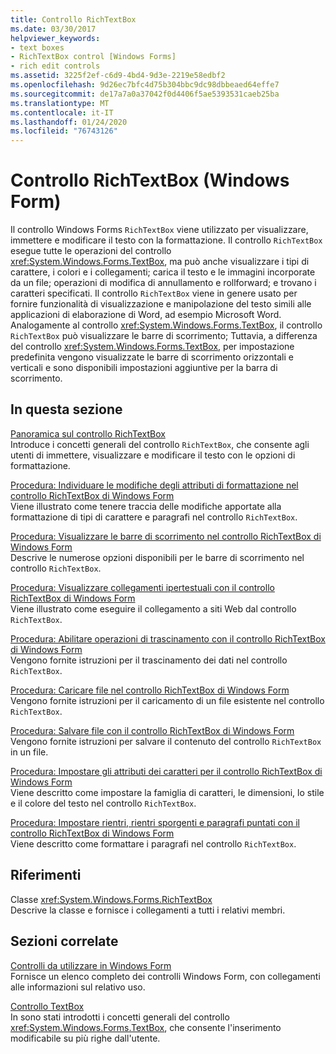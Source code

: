 ```yaml
---
title: Controllo RichTextBox
ms.date: 03/30/2017
helpviewer_keywords:
- text boxes
- RichTextBox control [Windows Forms]
- rich edit controls
ms.assetid: 3225f2ef-c6d9-4bd4-9d3e-2219e58edbf2
ms.openlocfilehash: 9d26ec7bfc4d75b304bbc9dc98dbbeaed64effe7
ms.sourcegitcommit: de17a7a0a37042f0d4406f5ae5393531caeb25ba
ms.translationtype: MT
ms.contentlocale: it-IT
ms.lasthandoff: 01/24/2020
ms.locfileid: "76743126"
---
```

# <a name="richtextbox-control-windows-forms"></a>Controllo RichTextBox (Windows Form)
Il controllo Windows Forms `RichTextBox` viene utilizzato per visualizzare, immettere e modificare il testo con la formattazione. Il controllo `RichTextBox` esegue tutte le operazioni del controllo <xref:System.Windows.Forms.TextBox>, ma può anche visualizzare i tipi di carattere, i colori e i collegamenti; carica il testo e le immagini incorporate da un file; operazioni di modifica di annullamento e rollforward; e trovano i caratteri specificati. Il controllo `RichTextBox` viene in genere usato per fornire funzionalità di visualizzazione e manipolazione del testo simili alle applicazioni di elaborazione di Word, ad esempio Microsoft Word. Analogamente al controllo <xref:System.Windows.Forms.TextBox>, il controllo `RichTextBox` può visualizzare le barre di scorrimento; Tuttavia, a differenza del controllo <xref:System.Windows.Forms.TextBox>, per impostazione predefinita vengono visualizzate le barre di scorrimento orizzontali e verticali e sono disponibili impostazioni aggiuntive per la barra di scorrimento.  
  
## <a name="in-this-section"></a>In questa sezione  
 [Panoramica sul controllo RichTextBox](richtextbox-control-overview-windows-forms.md)  
 Introduce i concetti generali del controllo `RichTextBox`, che consente agli utenti di immettere, visualizzare e modificare il testo con le opzioni di formattazione.  
  
 [Procedura: Individuare le modifiche degli attributi di formattazione nel controllo RichTextBox di Windows Form](determine-when-formatting-attributes-change-wf-richtextbox-control.md)  
 Viene illustrato come tenere traccia delle modifiche apportate alla formattazione di tipi di carattere e paragrafi nel controllo `RichTextBox`.  
  
 [Procedura: Visualizzare le barre di scorrimento nel controllo RichTextBox di Windows Form](how-to-display-scroll-bars-in-the-windows-forms-richtextbox-control.md)  
 Descrive le numerose opzioni disponibili per le barre di scorrimento nel controllo `RichTextBox`.  
  
 [Procedura: Visualizzare collegamenti ipertestuali con il controllo RichTextBox di Windows Form](how-to-display-web-style-links-with-the-windows-forms-richtextbox-control.md)  
 Viene illustrato come eseguire il collegamento a siti Web dal controllo `RichTextBox`.  
  
 [Procedura: Abilitare operazioni di trascinamento con il controllo RichTextBox di Windows Form](enable-drag-and-drop-operations-with-wf-richtextbox-control.md)  
 Vengono fornite istruzioni per il trascinamento dei dati nel controllo `RichTextBox`.  
  
 [Procedura: Caricare file nel controllo RichTextBox di Windows Form](how-to-load-files-into-the-windows-forms-richtextbox-control.md)  
 Vengono fornite istruzioni per il caricamento di un file esistente nel controllo `RichTextBox`.  
  
 [Procedura: Salvare file con il controllo RichTextBox di Windows Form](how-to-save-files-with-the-windows-forms-richtextbox-control.md)  
 Vengono fornite istruzioni per salvare il contenuto del controllo `RichTextBox` in un file.  
  
 [Procedura: Impostare gli attributi dei caratteri per il controllo RichTextBox di Windows Form](how-to-set-font-attributes-for-the-windows-forms-richtextbox-control.md)  
 Viene descritto come impostare la famiglia di caratteri, le dimensioni, lo stile e il colore del testo nel controllo `RichTextBox`.  
  
 [Procedura: Impostare rientri, rientri sporgenti e paragrafi puntati con il controllo RichTextBox di Windows Form](set-indents-hanging-indents-bulleted-paragraphs-with-wf-richtextbox.md)  
 Viene descritto come formattare i paragrafi nel controllo `RichTextBox`.  
  
## <a name="reference"></a>Riferimenti  
 Classe <xref:System.Windows.Forms.RichTextBox>  
 Descrive la classe e fornisce i collegamenti a tutti i relativi membri.  
  
## <a name="related-sections"></a>Sezioni correlate  
 [Controlli da utilizzare in Windows Form](controls-to-use-on-windows-forms.md)  
 Fornisce un elenco completo dei controlli Windows Form, con collegamenti alle informazioni sul relativo uso.  
  
 [Controllo TextBox](textbox-control-windows-forms.md)  
 In sono stati introdotti i concetti generali del controllo <xref:System.Windows.Forms.TextBox>, che consente l'inserimento modificabile su più righe dall'utente.
